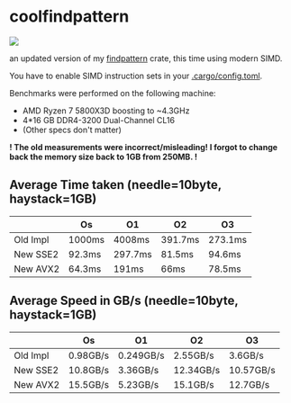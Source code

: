 # coolfindpattern

<a href="https://crates.io/crates/coolfindpattern"><img src="https://img.shields.io/crates/v/coolfindpattern.svg"></img></a>

an updated version of my [findpattern](https://github.com/unknowntrojan/findpattern) crate, this time using modern SIMD.

You have to enable SIMD instruction sets in your [.cargo/config.toml](./.cargo/config.toml).

Benchmarks were performed on the following machine:

- AMD Ryzen 7 5800X3D boosting to ~4.3GHz
- 4*16 GB DDR4-3200 Dual-Channel CL16
- (Other specs don't matter)

**! The old measurements were incorrect/misleading! I forgot to change back the memory size back to 1GB from 250MB. !**

## Average Time taken (needle=10byte, haystack=1GB)

| | Os | O1 | O2 | O3 |
| --- | --- | --- | --- | --- |
| Old Impl | 1000ms | 4008ms | 391.7ms | 273.1ms
| New SSE2 | 92.3ms | 297.7ms | 81.5ms | 94.6ms
| New AVX2 | 64.3ms | 191ms | 66ms | 78.5ms

## Average Speed in GB/s (needle=10byte, haystack=1GB)

| | Os | O1 | O2 | O3 |
| --- | --- | --- | --- | --- |
| Old Impl | 0.98GB/s | 0.249GB/s | 2.55GB/s | 3.6GB/s
| New SSE2 | 10.8GB/s | 3.36GB/s | 12.34GB/s | 10.57GB/s
| New AVX2 | 15.5GB/s | 5.23GB/s | 15.1GB/s | 12.7GB/s
